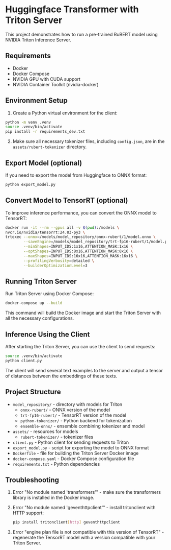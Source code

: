 # Huggingface Transformer with Triton Server

This project demonstrates how to run a pre-trained RuBERT model using NVIDIA Triton Inference Server.

## Requirements

- Docker
- Docker Compose
- NVIDIA GPU with CUDA support
- NVIDIA Container Toolkit (nvidia-docker)

## Environment Setup

1. Create a Python virtual environment for the client:

```bash
python -m venv .venv
source .venv/bin/activate
pip install -r requirements_dev.txt
```

2. Make sure all necessary tokenizer files, including `config.json`, are in the `assets/rubert-tokenizer` directory.

## Export Model (optional)

If you need to export the model from Huggingface to ONNX format:

```bash
python export_model.py
```

## Convert Model to TensorRT (optional)

To improve inference performance, you can convert the ONNX model to TensorRT:

```bash
docker run -it --rm --gpus all -v $(pwd):/models \
nvcr.io/nvidia/tensorrt:24.03-py3 \
trtexec --onnx=/models/model_repository/onnx-rubert/1/model.onnx \
        --saveEngine=/models/model_repository/trt-fp16-rubert/1/model.plan \
        --minShapes=INPUT_IDS:1x16,ATTENTION_MASK:1x16 \
        --optShapes=INPUT_IDS:8x16,ATTENTION_MASK:8x16 \
        --maxShapes=INPUT_IDS:16x16,ATTENTION_MASK:16x16 \
        --profilingVerbosity=detailed \
        --builderOptimizationLevel=3
```

## Running Triton Server

Run Triton Server using Docker Compose:

```bash
docker-compose up --build
```

This command will build the Docker image and start the Triton Server with all the necessary configurations.

## Inference Using the Client

After starting the Triton Server, you can use the client to send requests:

```bash
source .venv/bin/activate
python client.py
```

The client will send several text examples to the server and output a tensor of distances between the embeddings of these texts.

## Project Structure

- `model_repository/` - directory with models for Triton
  - `onnx-rubert/` - ONNX version of the model
  - `trt-fp16-rubert/` - TensorRT version of the model
  - `python-tokenizer/` - Python backend for tokenization
  - `ensemble-onnx/` - ensemble combining tokenizer and model
- `assets/` - resources for models
  - `rubert-tokenizer/` - tokenizer files
- `client.py` - Python client for sending requests to Triton
- `export_model.py` - script for exporting the model to ONNX format
- `Dockerfile` - file for building the Triton Server Docker image
- `docker-compose.yaml` - Docker Compose configuration file
- `requirements.txt` - Python dependencies

## Troubleshooting

1. Error "No module named 'transformers'" - make sure the transformers library is installed in the Docker image.

2. Error "No module named 'geventhttpclient'" - install tritonclient with HTTP support:
   ```bash
   pip install tritonclient[http] geventhttpclient
   ```

3. Error "engine plan file is not compatible with this version of TensorRT" - regenerate the TensorRT model with a version compatible with your Triton Server. 